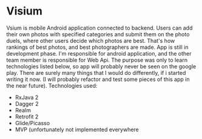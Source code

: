 # Visium

  Vsium is mobile Android application connected to backend. Users can add their own photos with specified categories and submit them on the photo duels, where other users decide which photos are best.
That's how rankings of best photos, and best photographers are made. App is still in development phase. I'm responsible for android application, and the other team member is responsible for Web Api. 
The purpose was only to learn technologies listed below, so app will probably never be seen on the google play. There are surely many things that I would do differently, if i started writing it now. 
(I will probably refactor and test some pieces of this app in the near future).
Technologies used:

  - RxJava 2
  - Dagger 2
  - Realm
  - Retrofit 2
  - Glide/Picasso
  - MVP (unfortunately not implemented everywhere
